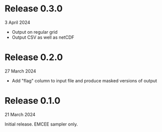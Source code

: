 # Release 0.3.0
3 April 2024

 - Output on regular grid
 - Output CSV as well as netCDF

# Release 0.2.0
27 March 2024

- Add "flag" column to input file and produce masked versions of output 

# Release 0.1.0
21 March 2024

Initial release.  EMCEE sampler only.